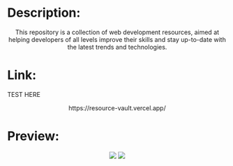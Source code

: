 # Description:
<div align="center">
This repository is a collection of web development resources, aimed at helping developers of all levels improve their skills and stay up-to-date with the latest trends and technologies.
</div>

# Link:
TEST HERE
<div align="center">
https://resource-vault.vercel.app/
</div>

# Preview:
<div align="center">
<img src="https://github.com/user-attachments/assets/9eba4ce7-fc80-4c7e-be70-ee255cd9b235">
<img src="https://github.com/user-attachments/assets/4db3b921-e5af-432f-977a-0c54aa16a0e8">

</div>



